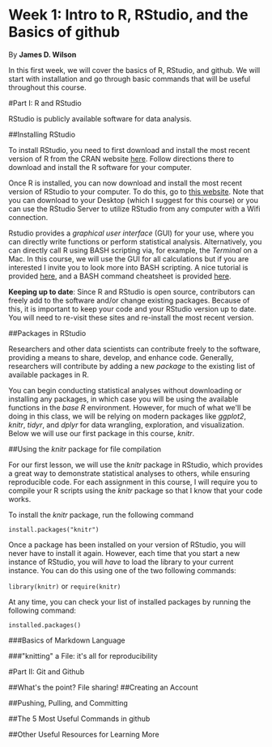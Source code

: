 # Week 1: Intro to R, RStudio, and the Basics of github

By **James D. Wilson**

In this first week, we will cover the basics of R, RStudio, and github. We will start with installation and go through basic commands that will be useful throughout this course.


#Part I: R and RStudio

RStudio is publicly available software for data analysis. 

##Installing RStudio

To install RStudio, you need to first download and install the most recent version of R from the CRAN website [here](https://www.r-project.org). Follow directions there to download and install the R software for your computer. 

Once R is installed, you can now download and install the most recent version of RStudio to your computer. To do this, go to [this website](https://www.rstudio.com/products/RStudio/). Note that you can download to your Desktop (which I suggest for this course) or you can use the RStudio Server to utilize RStudio from any computer with a Wifi connection. 

Rstudio provides a *graphical user interface* (GUI) for your use, where you can directly write functions or perform statistical analysis. Alternatively, you can directly call R using BASH scripting via, for example, the *Terminal* on a Mac. In this course, we will use the GUI for all calculations but if you are interested I invite you to look more into BASH scripting. A nice tutorial is provided [here](http://ryanstutorials.net/bash-scripting-tutorial/), and a BASH command cheatsheet is provided [here](https://gist.github.com/LeCoupa/122b12050f5fb267e75f).

**Keeping up to date**: Since R and RStudio is open source, contributors can freely add to the software and/or change existing packages. Because of this, it is important to keep your code and your RStudio version up to date. You will need to re-visit these sites and re-install the most recent version.


##Packages in RStudio

Researchers and other data scientists can contribute freely to the software, providing a means to share, develop, and enhance code. Generally, researchers will contribute by adding a new *package* to the existing list of available packages in R.

You can begin conducting statistical analyses without downloading or installing any packages, in which case you will be using the available functions in the *base R* environment. However, for much of what we'll be doing in this class, we will be relying on modern packages like *ggplot2*, *knitr*, *tidyr*, and *dplyr* for data wrangling, exploration, and visualization. Below we will use our first package in this course, *knitr*. 

##Using the *knitr* package for file compilation

For our first lesson, we will use the *knitr* package in RStudio, which provides a great way to demonstrate statistical analyses to others, while ensuring reproducible code. For each assignment in this course, I will require you to compile your R scripts using the *knitr* package so that I know that your code works.

To install the *knitr* package, run the following command

``` install.packages("knitr") ```

Once a package has been installed on your version of RStudio, you will never have to install it again. However, each time that you start a new instance of RStudio, you will *have* to load the library to your current instance. You can do this using one of the two following commands:

```library(knitr)```
or
```require(knitr) ```

At any time, you can check your list of installed packages by running the following command:

```installed.packages()```

###Basics of Markdown Language

###"knitting" a File: it's all for reproducibility


#Part II: Git and Github

##What's the point?
File sharing!
##Creating an Account

##Pushing, Pulling, and Committing

##The 5 Most Useful Commands in github

##Other Useful Resources for Learning More